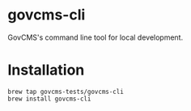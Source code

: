 # govcms-cli
GovCMS's command line tool for local development.

# Installation

```shell
brew tap govcms-tests/govcms-cli
brew install govcms-cli
```

